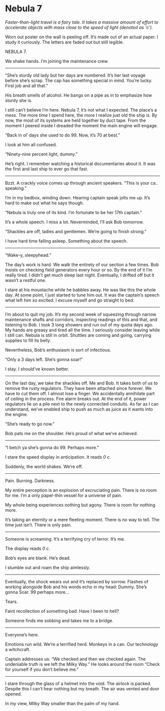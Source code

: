 # Nebula 7

*Faster-than-light travel is a fairy tale. It takes a massive amount of effort to accelerate objects with mass close to the speed of light (denoted as 'c').*

Worn out poster on the wall is peeling off. It’s made out of an actual paper. I study it curiously. The letters are faded out but still legible.

NEBULA 7.

We shake hands. I’m joining the maintenance crew.

---

“She’s sturdy old lady but her days are numbered. It’s her last voyage before she’s scrap. The cap has something special in mind. You’re lucky. First job and all that.”

His breath smells of alcohol. He bangs on a pipe as in to emphasize how sturdy she is.

I still can’t believe I’m here. Nebula 7, it’s not what I expected. The place’s a mess. The more time I spend here, the more I realize just old the ship is. By now, the most of its systems are held together by duct tape. From the moment I peered inside I dreaded the moment the main engine will engage.

“Back in ol’ days she used to do 99. Now, it’s 70 at best.”

I look at him all confused.

“Ninety-nine percent light, dummy.”

He’s right. I remember watching a historical documentaries about it. It was the first and last ship to ever go that fast.

---

Bzzt. A crackly voice comes up through ancient speakers. “This is your ca.. speaking.”

I’m in my bedbox, winding down. Hearing captain speak jolts me up. It’s hard to make out what he says though.

“Nebula is truly one of its kind. I’m fortunate to be her 17th captain.”

It’s a whole speech. I miss a lot. Neverminded, I’ll ask Bob tomorrow.

“Shackles are off, ladies and gentlemen. We’re going to finish strong.”

I have hard time falling asleep. Something about the speech.

---

“Wake-y, sleepyhead.”

The day’s work is hard. We walk the entirety of our section a few times. Bob insists on checking field generators every hour or so. By the end of it I’m really tired. I didn’t get much sleep last night. Eventually, I drifted off but it wasn’t a restful one.

I stare at his moustache while he babbles away. He was like this the whole day. At some point, I just started to tune him out. It was the captain’s speech what left him so excited. I excuse myself and go straight to bed.

---

I’m about to quit my job. It’s my second week of squeezing through narrow maintenance shafts and corridors, inspecting readings of this and that, and listening to Bob. I took 3 long showers and run out of my quota days ago. My hands are greasy and tired all the time. I seriously consider leaving while I still can. Nebula is still in orbit. Shuttles are coming and going, carrying supplies to fill its belly.

Nevertheless, Bob’s enthusiasm is sort of infectious.

“Only a 3 days left. She’s gonna soar!”

I stay. I should’ve known better.

---

On the last day, we take the shackles off. Me and Bob. It takes both of us to remove the rusty regulators. They have been attached since forever. We have to cut them off. I almost lose a finger. We accidentally annihilate part of ceiling in the process. Fire alarm breaks out. At the end of it, power regulators lie on a pile next to the newly connected conduits. As far as I can understand, we’ve enabled ship to push as much as juice as it wants into the engine.

“She’s ready to go now.”

Bob pats me on the shoulder. He’s proud of what we’ve achieved.

---

“I betch ya she’s gonna do 99. Perhaps more.”

I stare the speed display in anticipation. It reads *0 c*.

Suddenly, the world shakes. We’re off.

---

Pain. Burning. Darkness.

My entire perception is an explosion of excruciating pain. There is no room for me. I’m a only paper-thin vessel for a universe of pain.

My whole being experiences nothing but agony. There is room for nothing more.

It’s taking an eternity or a mere fleeting moment. There is no way to tell. The time just isn’t. There is only pain.

---

Someone is screaming. It’s a terrifying cry of terror. It’s me.

The display reads *0 c*.

Bob’s eyes are blank. He’s dead.

I stumble out and roam the ship aimlessly.

---

Eventually, the shock wears out and it’s replaced by sorrow. Flashes of working alongside Bob and his words echo in my head: Dummy. She’s gonna Soar. 99 perhaps more...

Tears.

Faint recollection of something bad. Have I been to hell?

Someone finds me sobbing and takes me to a bridge.

---

Everyone’s here.

Emotions run wild. We’re a terrified herd. Monkeys in a can. Our technology a witchcraft.

Captain addresses us: “We checked and then we checked again. The undeniable truth is we left the Milky Way.” He looks around the room “Check for yourself if you don’t believe me.”

---

I stare through the glass of a helmet into the void. The airlock is packed. Despite this I can’t hear nothing but my breath. The air was vented and door opened.

In my view, Milky Way smaller than the palm of my hand.